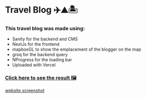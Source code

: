 # Travel Blog ✈️⛰️🏝️
### This travel blog was made using: 
  * Sanity for the backend and CMS
  * NextJs for the frontend
  * mapboxGL to show the emplacement of the blogger on the map
  * groq for the backend query
  * NProgress for the loading bar
  * Uploaded with Vercel
 
 ### [Click here to see the result 🖼️](https://travel-blog-snowy.vercel.app/)

[website screenshot](https://i.ibb.co/gZm21DR/sanity-Stripe.jpg)
